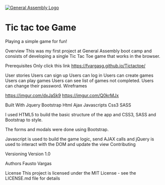 [![General Assembly Logo](https://camo.githubusercontent.com/1a91b05b8f4d44b5bbfb83abac2b0996d8e26c92/687474703a2f2f692e696d6775722e636f6d2f6b6538555354712e706e67)](https://generalassemb.ly/education/web-development-immersive)

# Tic tac toe Game
Playing a simple game for fun!

Overview
This was my first project at General Assembly boot camp and consists of developing a single Tic Tac Toe game that works in the browser.

Prerequisites
Only click this link https://fvargasg.github.io/Tictactoe/

User stories
Users can sign up
Users can log in
Users can create games
Users can play games
Users can see list of games not completed.
Users can change their password.
Wireframes

https://imgur.com/dxJaSk9
https://imgur.com/Q0krMJx

Built With
Jquery
Bootstrap
Html
Ajax
Javascripts
Css3
SASS

I used HTML5 to build the basic structure of the app and CSS3, SASS and Bootstrap to style.

The forms and modals were done using Bootstrap.

Javascript is used to build the game logic, send AJAX calls and jQuery is used to interact with the DOM and update the view
Contributing

Versioning
Version 1.0

Authors
Fausto Vargas

License
This project is licensed under the MIT License - see the LICENSE.md file for details
